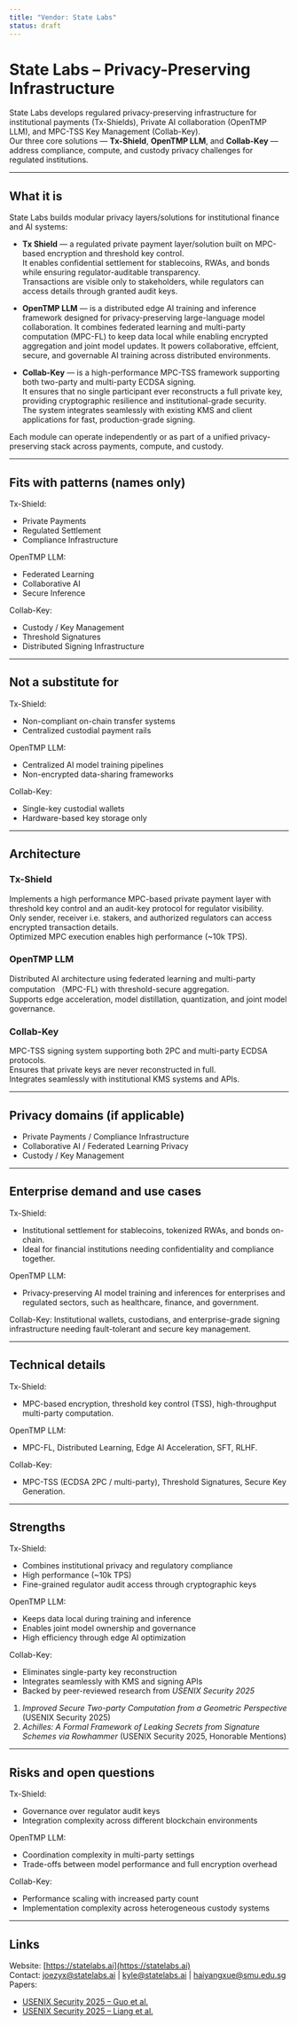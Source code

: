 ```yaml
---
title: "Vendor: State Labs"
status: draft
---
```


# State Labs – Privacy-Preserving Infrastructure

State Labs develops regulared privacy-preserving infrastructure for institutional payments (Tx-Shields), Private AI collaboration (OpenTMP LLM), and MPC-TSS Key Management (Collab-Key).  
Our three core solutions — **Tx-Shield**, **OpenTMP LLM**, and **Collab-Key** — address compliance, compute, and custody privacy challenges for regulated institutions.

---

## What it is
State Labs builds modular privacy layers/solutions for institutional finance and AI systems:
- **Tx Shield** — a regulated private payment layer/solution built on MPC-based encryption and threshold key control.  
It enables confidential settlement for stablecoins, RWAs, and bonds while ensuring regulator-auditable transparency.  
Transactions are visible only to stakeholders, while regulators can access details through granted audit keys.

- **OpenTMP LLM** — is a distributed edge AI training and inference framework designed for privacy-preserving large-language model collaboration. It combines federated learning and multi-party computation (MPC-FL) to keep data local while enabling encrypted aggregation and joint model updates. It powers collaborative, effcient, secure, and governable AI training across distributed environments.

- **Collab-Key** — is a high-performance MPC-TSS framework supporting both two-party and multi-party ECDSA signing.  
It ensures that no single participant ever reconstructs a full private key, providing cryptographic resilience and institutional-grade security.  
The system integrates seamlessly with existing KMS and client applications for fast, production-grade signing.

Each module can operate independently or as part of a unified privacy-preserving stack across payments, compute, and custody.

---

## Fits with patterns (names only)

Tx-Shield:
- Private Payments  
- Regulated Settlement  
- Compliance Infrastructure  


OpenTMP LLM:
- Federated Learning  
- Collaborative AI  
- Secure Inference  


Collab-Key:
- Custody / Key Management  
- Threshold Signatures  
- Distributed Signing Infrastructure  

---

## Not a substitute for

Tx-Shield:
- Non-compliant on-chain transfer systems  
- Centralized custodial payment rails  


OpenTMP LLM:
- Centralized AI model training pipelines  
- Non-encrypted data-sharing frameworks  


Collab-Key:
- Single-key custodial wallets  
- Hardware-based key storage only 

---

## Architecture
### Tx-Shield
Implements a high performance MPC-based private payment layer with threshold key control and an audit-key protocol for regulator visibility.  
Only sender, receiver i.e. stakers, and authorized regulators can access encrypted transaction details.  
Optimized MPC execution enables high performance (~10k TPS).

### OpenTMP LLM
Distributed AI architecture using federated learning and multi-party computation （MPC-FL) with threshold-secure aggregation.  
Supports edge acceleration, model distillation, quantization, and joint model governance.  

### Collab-Key
MPC-TSS signing system supporting both 2PC and multi-party ECDSA protocols.  
Ensures that private keys are never reconstructed in full.  
Integrates seamlessly with institutional KMS systems and APIs.

---

## Privacy domains (if applicable)
- Private Payments / Compliance Infrastructure  
- Collaborative AI / Federated Learning Privacy  
- Custody / Key Management  

---

## Enterprise demand and use cases
Tx-Shield:
- Institutional settlement for stablecoins, tokenized RWAs, and bonds on-chain.  
- Ideal for financial institutions needing confidentiality and compliance together.

OpenTMP LLM: 
- Privacy-preserving AI model training and inferences for enterprises and regulated sectors, such as healthcare, finance, and government. 

Collab-Key:
Institutional wallets, custodians, and enterprise-grade signing infrastructure needing fault-tolerant and secure key management.  

---

## Technical details
Tx-Shield:
- MPC-based encryption, threshold key control (TSS), high-throughput multi-party computation.

OpenTMP LLM: 
- MPC-FL, Distributed Learning, Edge AI Acceleration, SFT, RLHF.  

Collab-Key:
- MPC-TSS (ECDSA 2PC / multi-party), Threshold Signatures, Secure Key Generation.   

---

## Strengths
Tx-Shield:
- Combines institutional privacy and regulatory compliance  
- High performance (~10k TPS)  
- Fine-grained regulator audit access through cryptographic keys  

OpenTMP LLM: 
- Keeps data local during training and inference  
- Enables joint model ownership and governance  
- High efficiency through edge AI optimization  

Collab-Key:
- Eliminates single-party key reconstruction  
- Integrates seamlessly with KMS and signing APIs  
- Backed by peer-reviewed research from *USENIX Security 2025*  
1. *Improved Secure Two-party Computation from a Geometric Perspective* (USENIX Security 2025)
2. *Achilles: A Formal Framework of Leaking Secrets from Signature Schemes via Rowhammer* (USENIX Security 2025, Honorable Mentions)

---

## Risks and open questions
Tx-Shield:
- Governance over regulator audit keys  
- Integration complexity across different blockchain environments  

OpenTMP LLM:
- Coordination complexity in multi-party settings  
- Trade-offs between model performance and full encryption overhead 

Collab-Key:
- Performance scaling with increased party count  
- Implementation complexity across heterogeneous custody systems  

---

## Links
Website: [https://statelabs.ai](https://statelabs.ai)  
Contact: [joezyx@statelabs.ai](mailto:joezyx@statelabs.ai) | [kyle@statelabs.ai](mailto:kyle@statelabs.ai)  | [haiyangxue@smu.edu.sg](mailto:haiyangxue@smu.edu.sg)
Papers:  
- [USENIX Security 2025 – Guo et al.](https://www.usenix.org/system/files/usenixsecurity25-guo-hao-improved.pdf)  
- [USENIX Security 2025 – Liang et al.](https://www.usenix.org/system/files/usenixsecurity25-liang-achilles.pdf)
